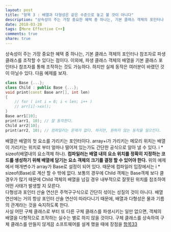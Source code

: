 ```yaml
---
layout: post
title: "항목 3 : 배열과 다형성은 같은 수준으로 놓고 볼 것이 아니다"
description: "상속성이 주는 가장 중요한 혜택 중 하나는, 기본 클래스 객체의 포인터나 참조자로 파생 클래스를 조작할 수 있다는 점이다. 이외에, 파생 클래스 객체의 배열을 기본 클래스 포인터나 참조자를 통해 조작하는 것도 가능하다. 하지만 실제 동작은 여러분이 바랬던 것이 아닐수 있다."
date: 2018-03-28
tags: [More Effective C++]
comments: true
share: true
---
```


상속성이 주는 가장 중요한 혜택 중 하나는, 기본 클래스 객체의 포인터나 참조자로 파생 클래스를 조작할 수 있다는 점이다. 이외에, 파생 클래스 객체의 배열을 기본 클래스 포인터나 참조자를 통해 조작하는 것도 가능하다. 하지만 실제 동작은 여러분이 바랬던 것이 아닐수 있다. 다음 예제를 보자. 

```c++
class Base {...};
class Child : public Base {...};
void print(const Base arr[], int len)
{
    // for ( int i = 0; i < len; i++ )
    // arr[i]->xx();  
}
Base arr1[10]; 
print(arr1, 10); // 잘 동작한다.
Child arr2[10]; 
print(arr2, 10); // 컴파일러는 문제가 없다. 하지만, 원하지 않는 동작을 일으킨다. 
```
배열은 배열의 첫 요소를 가리키는 포인터이다. array+i가 가리키는 메모리 위치는 배열이 가리키는 위치로 부터 얼마나 떨어져 있는가도 간단한 공식으로 알아 낼 수 있다. i * sizeof(배열내의 요소객체 하나). **컴파일러는 배열 내의 요소 위치를 정확히 지정하는 코드를 생성하기 위해 배열에 담기는 요소 객체의 크기를 결정 할 수 있어야 한다.** 위의 예제에서 매개변수가 array가 Base로 설정이 되어 있다. 때문에 컴파일러 입장에서는 i * sizeof(Base)로 계산 할 수 밖에 없다. 보통의 경우에 Child 객체는 Base객체 보다 클 경우가 많기 때문에 Child 객체의 배열을 넘길 경우 내부적으로 잘못된 위치를 참조하여 어떤 사태가 발생할 지 모른다.   
다형성과 포인터 산술 연산은 주먹구구식으로 간단히 섞이는 성질의 것이 아니다. 배열 연산에는 거의 항상 포인터 산술 연산이 따라다니기 때문에, 배열과 다형성은 물과 기름의 관계라는 것을 숙지하도록 한다.  
사실 어떤 구체 클래스로 부터 또 다른 구체 클래스를 파생시키는 일만 없으면, 객체의 배열을 다형적으로 조작하는 실수는 별로 하지 않을 것이다. 구체 클래스를 상속하여 구체 클래스를 만들지 않게끔 소프트웨어를 설계 했을 때에 장점을 [항목33](../../2018-03-28/more-effective-33/)